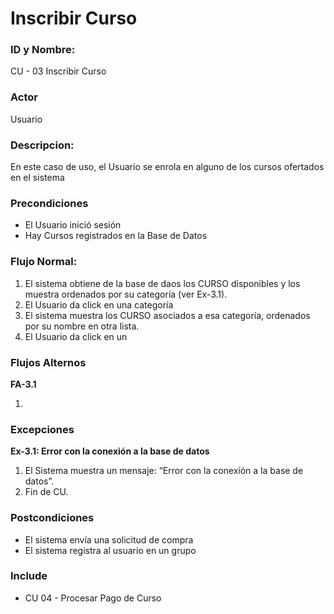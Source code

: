 # Inscribir Curso

### ID y Nombre:

CU - 03 Inscribir Curso

### Actor

Usuario

### Descripcion:

En este caso de uso, el Usuario se enrola en alguno de los cursos ofertados en el sistema

### Precondiciones

- El Usuario inició sesión
- Hay Cursos registrados en la Base de Datos

### Flujo Normal:

1. El sistema obtiene de la base de daos los CURSO disponibles y los muestra ordenados por su categoría (ver Ex-3.1).
2. El Usuario da click en una categoría
3. El sistema muestra los CURSO asociados a esa categoría, ordenados por su nombre en otra lista.
4. El Usuario da click en un

### Flujos Alternos

**FA-3.1**

1. 

### Excepciones

**Ex-3.1: Error con la conexión a la base de datos**

1. El Sistema muestra un mensaje: “Error con la conexión a la base de datos”.
2. Fin de CU.

### Postcondiciones

- El sistema envía una solicitud de compra
- El sistema registra al usuario en un grupo

### Include 

- CU 04 - Procesar Pago de Curso